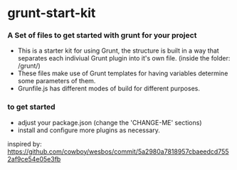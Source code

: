 # grunt-start-kit
### A Set of files to get started with grunt for your project

- This is a starter kit for using Grunt, the structure is built in a way that separates each indiviual Grunt plugin into it's own file. (inside the folder: /grunt/)
- These files make use of Grunt templates for having variables determine some parameters of them.
- Grunfile.js has different modes of build for different purposes.

### to get started
- adjust your package.json (change the 'CHANGE-ME' sections)
- install and configure more plugins as necessary.

inspired by:
https://github.com/cowboy/wesbos/commit/5a2980a7818957cbaeedcd7552af9ce54e05e3fb
